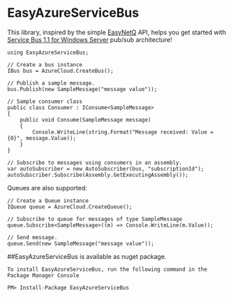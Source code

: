 EasyAzureServiceBus
===================

This library, inspired by the simple [EasyNetQ](http://easynetq.com/ "EasyNetQ") API, helps you get started with [Service Bus 1.1 for Windows Server](http://msdn.microsoft.com/en-us/library/windowsazure/dn282144.aspx) pub/sub architecture!  

<pre><code>using EasyAzureServiceBus;

// Create a bus instance
IBus bus = AzureCloud.CreateBus();

// Publish a sample message.
bus.Publish(new SampleMessage("message value"));

// Sample consumer class
public class Consumer : IConsume&lt;SampleMessage>
{
    public void Consume(SampleMessage message)
    {
        Console.WriteLine(string.Format("Message received: Value = {0}", message.Value));
    }
}

// Subscribe to messages using consumers in an assembly.
var autoSubscriber = new AutoSubscriber(bus, "subscriptionId");
autoSubscriber.Subscribe(Assembly.GetExecutingAssembly());
</code></pre>

Queues are also supported:

<pre><code>// Create a Queue instance
IQueue queue = AzureCloud.CreateQueue();

// Subscribe to queue for messages of type SampleMessage
queue.Subscribe&lt;SampleMessage>((m) => Console.WriteLine(m.Value));

// Send message.
queue.Send(new SampleMessage("message value"));
</pre></code>

##EasyAzureServiceBus is available as nuget package.

<pre><code>To install EasyAzureServiceBus, run the following command in the Package Manager Console

PM> Install-Package EasyAzureServiceBus</code></pre>
